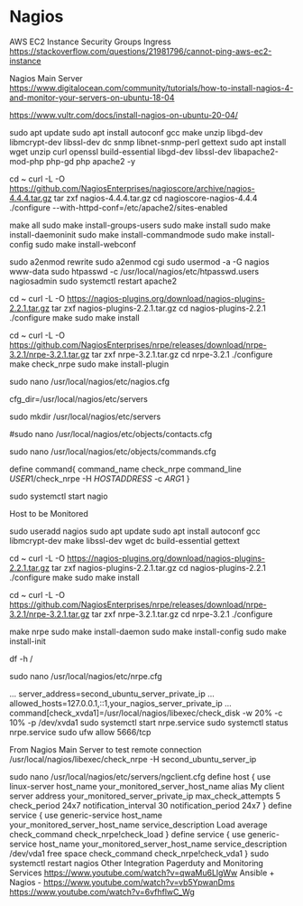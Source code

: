 # Nagios

AWS EC2 Instance Security Groups Ingress
https://stackoverflow.com/questions/21981796/cannot-ping-aws-ec2-instance



Nagios Main Server
https://www.digitalocean.com/community/tutorials/how-to-install-nagios-4-and-monitor-your-servers-on-ubuntu-18-04

https://www.vultr.com/docs/install-nagios-on-ubuntu-20-04/

sudo apt update
sudo apt install autoconf gcc make unzip libgd-dev libmcrypt-dev libssl-dev dc snmp libnet-snmp-perl gettext
sudo apt install wget unzip curl openssl build-essential libgd-dev libssl-dev libapache2-mod-php php-gd php apache2 -y

cd ~
curl -L -O https://github.com/NagiosEnterprises/nagioscore/archive/nagios-4.4.4.tar.gz
tar zxf nagios-4.4.4.tar.gz
cd nagioscore-nagios-4.4.4
./configure --with-httpd-conf=/etc/apache2/sites-enabled

make all
sudo make install-groups-users
sudo make install
sudo make install-daemoninit
sudo make install-commandmode
sudo make install-config
sudo make install-webconf

sudo a2enmod rewrite
sudo a2enmod cgi
sudo usermod -a -G nagios www-data
sudo htpasswd -c /usr/local/nagios/etc/htpasswd.users nagiosadmin
sudo systemctl restart apache2

cd ~
curl -L -O https://nagios-plugins.org/download/nagios-plugins-2.2.1.tar.gz
tar zxf nagios-plugins-2.2.1.tar.gz
cd nagios-plugins-2.2.1
./configure
make
sudo make install

cd ~
curl -L -O https://github.com/NagiosEnterprises/nrpe/releases/download/nrpe-3.2.1/nrpe-3.2.1.tar.gz
tar zxf nrpe-3.2.1.tar.gz
cd nrpe-3.2.1
./configure
make check_nrpe
sudo make install-plugin


sudo nano /usr/local/nagios/etc/nagios.cfg

cfg_dir=/usr/local/nagios/etc/servers


sudo mkdir /usr/local/nagios/etc/servers

#sudo nano /usr/local/nagios/etc/objects/contacts.cfg

sudo nano /usr/local/nagios/etc/objects/commands.cfg

define command{
        command_name check_nrpe
        command_line $USER1$/check_nrpe -H $HOSTADDRESS$ -c $ARG1$
}

sudo systemctl start nagio



Host to be Monitored

sudo useradd nagios
sudo apt update
sudo apt install autoconf gcc libmcrypt-dev make libssl-dev wget dc build-essential gettext

cd ~
curl -L -O https://nagios-plugins.org/download/nagios-plugins-2.2.1.tar.gz
tar zxf nagios-plugins-2.2.1.tar.gz
cd nagios-plugins-2.2.1
./configure
make
sudo make install

cd ~
curl -L -O https://github.com/NagiosEnterprises/nrpe/releases/download/nrpe-3.2.1/nrpe-3.2.1.tar.gz
tar zxf nrpe-3.2.1.tar.gz
cd nrpe-3.2.1
./configure

make nrpe
sudo make install-daemon
sudo make install-config
sudo make install-init

df -h /

sudo nano /usr/local/nagios/etc/nrpe.cfg

...
server_address=second_ubuntu_server_private_ip
...
allowed_hosts=127.0.0.1,::1,your_nagios_server_private_ip
...
command[check_xvda1]=/usr/local/nagios/libexec/check_disk -w 20% -c 10% -p /dev/xvda1
sudo systemctl start nrpe.service
sudo systemctl status nrpe.service
sudo ufw allow 5666/tcp


From Nagios Main Server to test remote connection
/usr/local/nagios/libexec/check_nrpe -H second_ubuntu_server_ip

sudo nano /usr/local/nagios/etc/servers/ngclient.cfg
define host {
        use                             linux-server
        host_name                       your_monitored_server_host_name
        alias                           My client server
        address                         your_monitored_server_private_ip
        max_check_attempts              5
        check_period                    24x7
        notification_interval           30
        notification_period             24x7
}
define service {
        use                             generic-service
        host_name                       your_monitored_server_host_name
        service_description             Load average
        check_command                   check_nrpe!check_load
}
define service {
        use                             generic-service
        host_name                       your_monitored_server_host_name
        service_description             /dev/vda1 free space
        check_command                   check_nrpe!check_vda1
}
sudo systemctl restart nagios
Other Integration Pagerduty and Monitoring Services
https://www.youtube.com/watch?v=qwaMu6LlgWw
Ansible + Nagios - 
https://www.youtube.com/watch?v=vb5YpwanDms
https://www.youtube.com/watch?v=6vfhflwC_Wg
